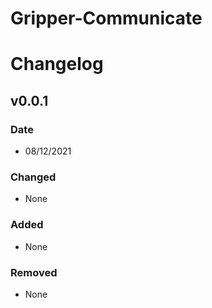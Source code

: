 # Gripper-Communicate

# Changelog

## v0.0.1

### Date
- 08/12/2021

### Changed
- None

### Added
- None

### Removed
- None
